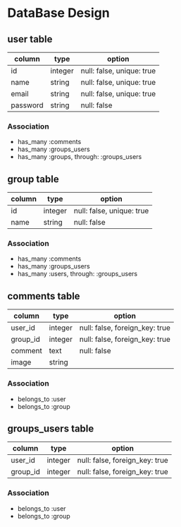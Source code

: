 # DataBase Design

## user table
|column  |type   |option                   |
|--------|-------|-------------------------|
|id      |integer|null: false, unique: true|
|name    |string |null: false, unique: true|
|email   |string |null: false, unique: true|
|password|string |null: false              |

### Association
- has_many :comments
- has_many :groups_users
- has_many :groups, through: :groups_users

## group table
|column    |type   |option                   |
|----------|-------|-------------------------|
|id        |integer|null: false, unique: true|
|name      |string |null: false              |

### Association
- has_many :comments
- has_many :groups_users
- has_many :users, through: :groups_users

## comments table
|column     |type   |option                        |
|-----------|-------|------------------------------|
|user_id    |integer|null: false, foreign_key: true|
|group_id   |integer|null: false, foreign_key: true|
|comment    |text   |null: false                   |
|image      |string |                              |

### Association
- belongs_to :user
- belongs_to :group

## groups_users table
|column     |type   |option                        |
|-----------|-------|------------------------------|
|user_id    |integer|null: false, foreign_key: true|
|group_id   |integer|null: false, foreign_key: true|

### Association
- belongs_to :user
- belongs_to :group
